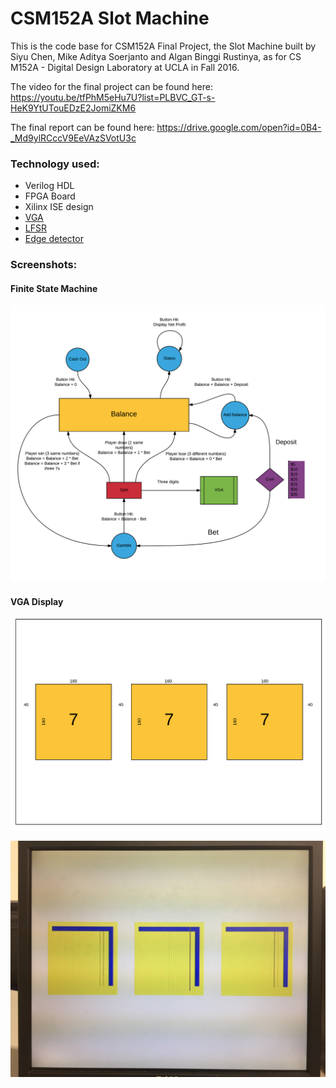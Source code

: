 # CSM152A Slot Machine
This is the code base for CSM152A Final Project, the Slot Machine built by Siyu Chen, Mike Aditya Soerjanto and Algan Binggi Rustinya, as for CS M152A - Digital Design Laboratory at UCLA in Fall 2016.

The video for the final project can be found here: https://youtu.be/tfPhM5eHu7U?list=PLBVC_GT-s-HeK9YtUTouEDzE2JomiZKM6

The final report can be found here: https://drive.google.com/open?id=0B4-_Md9ylRCccV9EeVAzSVotU3c

### Technology used:
* Verilog HDL
* FPGA Board
* Xilinx ISE design
* [VGA](https://pumpingstationone.org/2013/04/nerp-fpgaok/)
* [LFSR](http://www.asic-world.com/examples/verilog/lfsr.html)
* [Edge detector](http://www.doulos.com/knowhow/fpga/synchronisation/downloads/edge_detect.v)

### Screenshots:
#### Finite State Machine
![FSM](https://github.com/cosmoschen94/CSM152A-Slot-Machine/blob/master/Slot_Machine_FSM_color_trans.png "FSM")

#### VGA Display
![VGA Display](https://github.com/cosmoschen94/CSM152A-Slot-Machine/blob/master/VGA_trans.png "VGA Display")

![Screenshot](https://github.com/cosmoschen94/CSM152A-Slot-Machine/blob/master/VGA.JPG "Screenshot")
